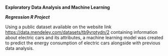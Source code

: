 ********Exploratory Data Analysis and Machine Learning********

***Regression R Project***

Using a public dataset available on the website link https://data.mendeley.com/datasets/tb9yrptydn/2 containing information about electric cars and its attributes, a machine learning model was created to predict the energy consumption of electric cars alongside with previous data analysis.
